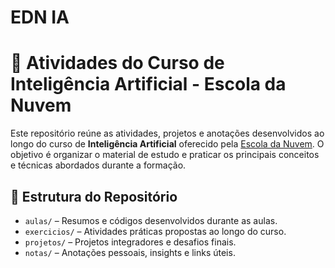 # EDN IA

# 📘 Atividades do Curso de Inteligência Artificial - Escola da Nuvem

Este repositório reúne as atividades, projetos e anotações desenvolvidos ao longo do curso de **Inteligência Artificial** oferecido pela [Escola da Nuvem](https://escoladanuvem.org/). O objetivo é organizar o material de estudo e praticar os principais conceitos e técnicas abordados durante a formação.

## 📂 Estrutura do Repositório

- `aulas/` – Resumos e códigos desenvolvidos durante as aulas.
- `exercicios/` – Atividades práticas propostas ao longo do curso.
- `projetos/` – Projetos integradores e desafios finais.
- `notas/` – Anotações pessoais, insights e links úteis.

